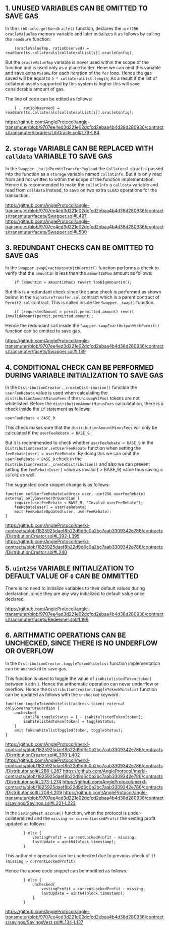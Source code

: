 ## 1. UNUSED VARIABLES CAN BE OMITTED TO SAVE GAS

In the `LibOracle.getBurnOracle()` function, declares the `uint256 oracleValueTmp` memory variable and later initializes it as follows by calling the `readBurn` function:

        (oracleValueTmp, ratioObserved) = readBurn(ts.collaterals[collateralList[i]].oracleConfig);

But the `oracleValueTmp` variable is never used within the scope of the function and is used only as a place holder. Hene we can omit this variable and save extra `MSTORE` for each iteration of the `for` loop. Hence the gas saved will be equal to `3 * collateralList.length`; As a result if the list of collateral assets supported by this system is higher this will save considerable amount of gas.

The line of code can be edited as follows:

        ( , ratioObserved) = readBurn(ts.collaterals[collateralList[i]].oracleConfig);

https://github.com/AngleProtocol/angle-transmuter/blob/9707ee4ed3d221e02dcfcd2ebaa4b4d38d280936/contracts/transmuter/libraries/LibOracle.sol#L79-L84

## 2. `storage` VARIABLE CAN BE REPLACED WITH `calldata` VARIABLE TO SAVE GAS 

In the `Swapper._buildPermitTransferPayload` the `Collateral` struct is passed into the function as a `storage` variable named `collatInfo`. But it is only read from and not written to within the scope of the function implementation. Hence it is recommended to make the `collatInfo` a `calldata` variable and read from `calldata` instead, to save on two extra `SLOAD` operations for the transaction.

https://github.com/AngleProtocol/angle-transmuter/blob/9707ee4ed3d221e02dcfcd2ebaa4b4d38d280936/contracts/transmuter/facets/Swapper.sol#L497
https://github.com/AngleProtocol/angle-transmuter/blob/9707ee4ed3d221e02dcfcd2ebaa4b4d38d280936/contracts/transmuter/facets/Swapper.sol#L500

## 3. REDUNDANT CHECKS CAN BE OMITTED TO SAVE GAS

In the `Swapper.swapExactOutputWithPermit()` function performs a check to verify that the `amountIn` is less than the `amountInMax` amount as follows:

        if (amountIn > amountInMax) revert TooBigAmountIn(); 

But this is a redundant check since the same check is performed as shown below, in the `SignatureTransfer.sol` contract which is a parent contract of `Permit2.sol` contract. This is called inside the `Swapper._swap()` function.

        if (requestedAmount > permit.permitted.amount) revert InvalidAmount(permit.permitted.amount);

Hence the redundant call inside the `Swapper.swapExactOutputWithPermit()` function can be omitted to save gas.

https://github.com/AngleProtocol/angle-transmuter/blob/9707ee4ed3d221e02dcfcd2ebaa4b4d38d280936/contracts/transmuter/facets/Swapper.sol#L139

## 4. CONDITIONAL CHECK CAN BE PERFORMED DURING VARIABLE INITIALIZATION TO SAVE GAS

In the `DistributionCreator._createDistribution()` function the `userFeeRebate` value is used when calculating the `distributionAmountMinusFees` if the `UniswapV3Pool` tokens are not whitelisted. Before the `distributionAmountMinusFees` calculatation, there is a check inside the `if` statement as follows:

    userFeeRebate < BASE_9

This check makes sure that the `distributionAmountMinusFees` will only be calculated if the `userFeeRebate < BASE_9`. 

But it is recommended to check whether `userFeeRebate < BASE_9` in the `DistributionCreator.setUserFeeRebate` function when setting the `feeRebate[user] = userFeeRebate`. By doing this we can omit the `userFeeRebate < BASE_9` check in the `DistributionCreator._createDistribution()` and also we can prevent setting the `feeRebate[user]` value as invalid ( > BASE_9) value thus saving a `SSTORE` as well.

The suggested code snippet change is as follows:

    function setUserFeeRebate(address user, uint256 userFeeRebate) external onlyGovernorOrGuardian {
        require(userFeeRebate < BASE_9, "Invalid userFeeRebate");
        feeRebate[user] = userFeeRebate;
        emit FeeRebateUpdated(user, userFeeRebate);
    }

https://github.com/AngleProtocol/merkl-contracts/blob/1825925daef8b22d9d6c0a2bc7aab3309342e786/contracts/DistributionCreator.sol#L392-L395
https://github.com/AngleProtocol/merkl-contracts/blob/1825925daef8b22d9d6c0a2bc7aab3309342e786/contracts/DistributionCreator.sol#L240

## 5. `uint256` VARIABLE INITIALIZATION TO DEFAULT VALUE OF `0` CAN BE OMMITTED

There is no need to initialize variables to their default values during declaration, since they are any way initialized to default value once declared.

https://github.com/AngleProtocol/angle-transmuter/blob/9707ee4ed3d221e02dcfcd2ebaa4b4d38d280936/contracts/transmuter/facets/Redeemer.sol#L199


## 6. ARITHMATIC OPERATIONS CAN BE UNCHECKED, SINCE THERE IS NO UNDERFLOW OR OVERFLOW

In the `DistributionCreator.toggleTokenWhitelist` function implementation can be `unchecked` to save gas.

This function is used to toggle the value of `isWhitelistedToken[token]` between `0` adn `1`. Hence the arithematic operation can never underflow or overflow. Hence the `DistributionCreator.toggleTokenWhitelist` function can be updated as follows with the `unchecked` keyword.

    function toggleTokenWhitelist(address token) external onlyGovernorOrGuardian {
        unchecked{
            uint256 toggleStatus = 1 - isWhitelistedToken[token];
            isWhitelistedToken[token] = toggleStatus;
        }
        emit TokenWhitelistToggled(token, toggleStatus);
    } 

https://github.com/AngleProtocol/merkl-contracts/blob/1825925daef8b22d9d6c0a2bc7aab3309342e786/contracts/DistributionCreator.sol#L398-L402
https://github.com/AngleProtocol/merkl-contracts/blob/1825925daef8b22d9d6c0a2bc7aab3309342e786/contracts/Distributor.sol#L266-L267
https://github.com/AngleProtocol/merkl-contracts/blob/1825925daef8b22d9d6c0a2bc7aab3309342e786/contracts/Distributor.sol#L273-L274
https://github.com/AngleProtocol/merkl-contracts/blob/1825925daef8b22d9d6c0a2bc7aab3309342e786/contracts/Distributor.sol#L208-L209
https://github.com/AngleProtocol/angle-transmuter/blob/9707ee4ed3d221e02dcfcd2ebaa4b4d38d280936/contracts/savings/Savings.sol#L221-L223

In the `SavingsVest.accrue()` function, when the protocol is under-collateralized and the `missing <= currentLockedProfit` the vesting profit updated as follows:

            } else {
                vestingProfit = currentLockedProfit - missing;
                lastUpdate = uint64(block.timestamp);
            }

This arithmetic operation can be unchecked due to previous check of `if (missing > currentLockedProfit)`.

Hence the above code snippet can be modified as follows:

            } else {
                unchecked{
                    vestingProfit = currentLockedProfit - missing;
                    lastUpdate = uint64(block.timestamp);
                }
            }

https://github.com/AngleProtocol/angle-transmuter/blob/9707ee4ed3d221e02dcfcd2ebaa4b4d38d280936/contracts/savings/SavingsVest.sol#L134-L137
